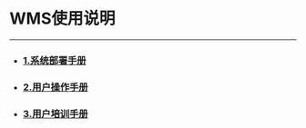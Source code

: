 # WMS使用说明

---

* ### [1.系统部署手册](/1xi-tong-bu-shu-shou-ce.md)
* ### [2.用户操作手册](/2xi-tong-cao-zuo-shou-ce.md)
* ### [3.用户培训手册](/3xi-tong-pei-xun-shou-ce.md)



